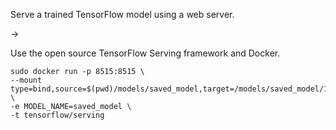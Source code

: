 Serve a trained TensorFlow model using a web server.

->

Use the open source TensorFlow Serving framework and Docker.

```unix
sudo docker run -p 8515:8515 \
--mount type=bind,source=$(pwd)/models/saved_model,target=/models/saved_model/1 \
-e MODEL_NAME=saved_model \
-t tensorflow/serving
```